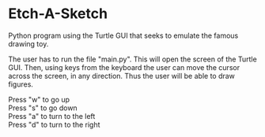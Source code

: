 # Etch-A-Sketch
Python program using the Turtle GUI that seeks to emulate the famous drawing toy.

The user has to run the file "main.py". This will open the screen of the Turtle GUI.
Then, using keys from the keyboard the user can move the cursor across the screen, in any direction.
Thus the user will be able to draw figures.

Press "w" to go up  
Press "s" to go down  
Press "a" to turn to the left  
Press "d" to turn to the right  
